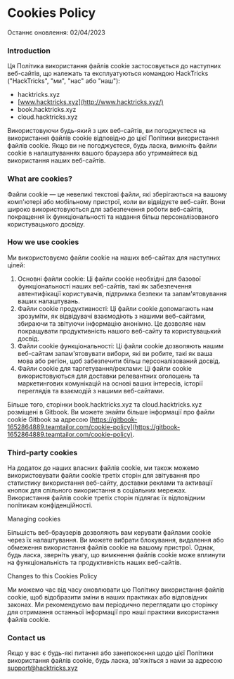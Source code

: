 # Cookies Policy

Останнє оновлення: 02/04/2023

### Introduction

Ця Політика використання файлів cookie застосовується до наступних веб-сайтів, що належать та експлуатуються командою HackTricks ("HackTricks", "ми", "нас" або "наш"):

* hacktricks.xyz
* [www.hacktricks.xyz](http://www.hacktricks.xyz/)
* book.hacktricks.xyz
* cloud.hacktricks.xyz

Використовуючи будь-який з цих веб-сайтів, ви погоджуєтеся на використання файлів cookie відповідно до цієї Політики використання файлів cookie. Якщо ви не погоджуєтеся, будь ласка, вимкніть файли cookie в налаштуваннях вашого браузера або утримайтеся від використання наших веб-сайтів.

### What are cookies?

Файли cookie — це невеликі текстові файли, які зберігаються на вашому комп'ютері або мобільному пристрої, коли ви відвідуєте веб-сайт. Вони широко використовуються для забезпечення роботи веб-сайтів, покращення їх функціональності та надання більш персоналізованого користувацького досвіду.

### How we use cookies

Ми використовуємо файли cookie на наших веб-сайтах для наступних цілей:

1. Основні файли cookie: Ці файли cookie необхідні для базової функціональності наших веб-сайтів, такі як забезпечення автентифікації користувачів, підтримка безпеки та запам'ятовування ваших налаштувань.
2. Файли cookie продуктивності: Ці файли cookie допомагають нам зрозуміти, як відвідувачі взаємодіють з нашими веб-сайтами, збираючи та звітуючи інформацію анонімно. Це дозволяє нам покращувати продуктивність нашого веб-сайту та користувацький досвід.
3. Файли cookie функціональності: Ці файли cookie дозволяють нашим веб-сайтам запам'ятовувати вибори, які ви робите, такі як ваша мова або регіон, щоб забезпечити більш персоналізований досвід.
4. Файли cookie для таргетування/реклами: Ці файли cookie використовуються для доставки релевантних оголошень та маркетингових комунікацій на основі ваших інтересів, історії переглядів та взаємодій з нашими веб-сайтами.

Більше того, сторінки book.hacktricks.xyz та cloud.hacktricks.xyz розміщені в Gitbook. Ви можете знайти більше інформації про файли cookie Gitbook за адресою [https://gitbook-1652864889.teamtailor.com/cookie-policy](https://gitbook-1652864889.teamtailor.com/cookie-policy).

### Third-party cookies

На додаток до наших власних файлів cookie, ми також можемо використовувати файли cookie третіх сторін для звітування про статистику використання веб-сайту, доставки реклами та активації кнопок для спільного використання в соціальних мережах. Використання файлів cookie третіх сторін підлягає їх відповідним політикам конфіденційності.

Managing cookies

Більшість веб-браузерів дозволяють вам керувати файлами cookie через їх налаштування. Ви можете вибрати блокування, видалення або обмеження використання файлів cookie на вашому пристрої. Однак, будь ласка, зверніть увагу, що вимкнення файлів cookie може вплинути на функціональність та продуктивність наших веб-сайтів.

Changes to this Cookies Policy

Ми можемо час від часу оновлювати цю Політику використання файлів cookie, щоб відобразити зміни в наших практиках або відповідних законах. Ми рекомендуємо вам періодично переглядати цю сторінку для отримання останньої інформації про наші практики використання файлів cookie.

### Contact us

Якщо у вас є будь-які питання або занепокоєння щодо цієї Політики використання файлів cookie, будь ласка, зв'яжіться з нами за адресою [support@hacktricks.xyz](mailto:support@hacktricks.xyz)
